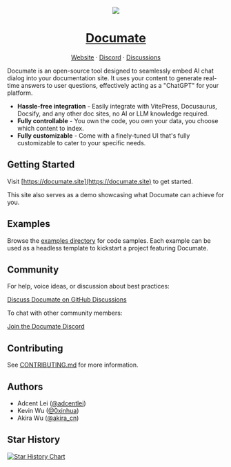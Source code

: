 <p align="center">
  <a href="https://documate.site">
    <picture>
      <img src="https://user-images.githubusercontent.com/1651946/268347316-23ca9837-f48b-4f0d-9c24-38a5b474de03.png" />
    </picture>
    <h1 align="center">Documate</h1>
  </a>
  <p align="center">
    <a href="https://documate.site">Website</a>
    <span> · </span>
    <a href="https://discord.gg/YhypQrZBu5">Discord</a>
    <span> · </span>
    <a href="https://github.com/AirCodeLabs/documate/discussions">Discussions</a> 
  </p>
</p>

Documate is an open-source tool designed to seamlessly embed AI chat dialog into your documentation site. It uses your content to generate real-time answers to user questions, effectively acting as a "ChatGPT" for your platform.

- **Hassle-free integration** - Easily integrate with VitePress, Docusaurus, Docsify, and any other doc sites, no AI or LLM knowledge required.
- **Fully controllable** - You own the code, you own your data, you choose which content to index.
- **Fully customizable** - Come with a finely-tuned UI that's fully customizable to cater to your specific needs.

## Getting Started

Visit [https://documate.site](https://documate.site) to get started.

This site also serves as a demo showcasing what Documate can achieve for you.

## Examples

Browse the [examples directory](./examples/) for code samples. Each example can be used as a headless template to kickstart a project featuring Documate.

## Community

For help, voice ideas, or discussion about best practices:

[Discuss Documate on GitHub Discussions](https://github.com/aircodelabs/documate/discussions)

To chat with other community members:

[Join the Documate Discord](https://discord.gg/YhypQrZBu5)

## Contributing

See [CONTRIBUTING.md](./CONTRIBUTING.md) for more information.

## Authors

- Adcent Lei ([@adcentlei](https://twitter.com/adcentlei))
- Kevin Wu ([@0xinhua](https://twitter.com/0xinhua))
- Akira Wu ([@akira_cn](https://twitter.com/akira_cn))

## Star History

<a href="https://star-history.com/#aircodelabs/documate&Date">
  <picture>
    <source media="(prefers-color-scheme: dark)" srcset="https://api.star-history.com/svg?repos=aircodelabs/documate&type=Date&theme=dark" />
    <source media="(prefers-color-scheme: light)" srcset="https://api.star-history.com/svg?repos=aircodelabs/documate&type=Date" />
    <img alt="Star History Chart" src="https://api.star-history.com/svg?repos=aircodelabs/documate&type=Date" />
  </picture>
</a>
